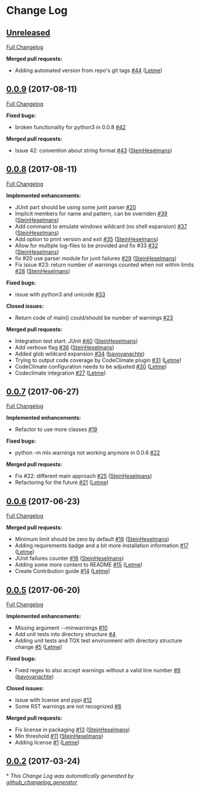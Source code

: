 # Change Log

## [Unreleased](https://github.com/melexis/warnings-plugin/tree/HEAD)

[Full Changelog](https://github.com/melexis/warnings-plugin/compare/0.0.9...HEAD)

**Merged pull requests:**

- Adding automated version from repo's git tags [\#44](https://github.com/melexis/warnings-plugin/pull/44) ([Letme](https://github.com/Letme))

## [0.0.9](https://github.com/melexis/warnings-plugin/tree/0.0.9) (2017-08-11)
[Full Changelog](https://github.com/melexis/warnings-plugin/compare/0.0.8...0.0.9)

**Fixed bugs:**

- broken functionality for python3 in 0.0.8 [\#42](https://github.com/melexis/warnings-plugin/issues/42)

**Merged pull requests:**

- Issue 42: convention about string format [\#43](https://github.com/melexis/warnings-plugin/pull/43) ([SteinHeselmans](https://github.com/SteinHeselmans))

## [0.0.8](https://github.com/melexis/warnings-plugin/tree/0.0.8) (2017-08-11)
[Full Changelog](https://github.com/melexis/warnings-plugin/compare/0.0.7...0.0.8)

**Implemented enhancements:**

- JUnit part should be using some junit parser [\#20](https://github.com/melexis/warnings-plugin/issues/20)
- Implicit members for name and pattern, can be overriden [\#39](https://github.com/melexis/warnings-plugin/pull/39) ([SteinHeselmans](https://github.com/SteinHeselmans))
- Add command to emulate windows wildcard \(no shell expansion\) [\#37](https://github.com/melexis/warnings-plugin/pull/37) ([SteinHeselmans](https://github.com/SteinHeselmans))
- Add option to print version and exit [\#35](https://github.com/melexis/warnings-plugin/pull/35) ([SteinHeselmans](https://github.com/SteinHeselmans))
- Allow for multiple log-files to be provided and fix \#33 [\#32](https://github.com/melexis/warnings-plugin/pull/32) ([SteinHeselmans](https://github.com/SteinHeselmans))
- fix \#20 use parser module for junit failures [\#29](https://github.com/melexis/warnings-plugin/pull/29) ([SteinHeselmans](https://github.com/SteinHeselmans))
- Fix issue \#23: return number of warnings counted when not within limits [\#28](https://github.com/melexis/warnings-plugin/pull/28) ([SteinHeselmans](https://github.com/SteinHeselmans))

**Fixed bugs:**

- issue with python3 and unicode [\#33](https://github.com/melexis/warnings-plugin/issues/33)

**Closed issues:**

- Return code of main\(\) could/should be number of warnings [\#23](https://github.com/melexis/warnings-plugin/issues/23)

**Merged pull requests:**

- Integration test start: JUnit [\#40](https://github.com/melexis/warnings-plugin/pull/40) ([SteinHeselmans](https://github.com/SteinHeselmans))
- Add verbose flag [\#36](https://github.com/melexis/warnings-plugin/pull/36) ([SteinHeselmans](https://github.com/SteinHeselmans))
- Added glob wildcard expansion [\#34](https://github.com/melexis/warnings-plugin/pull/34) ([bavovanachte](https://github.com/bavovanachte))
- Trying to output code coverage by CodeClimate plugin [\#31](https://github.com/melexis/warnings-plugin/pull/31) ([Letme](https://github.com/Letme))
- CodeClimate configuration needs to be adjusted [\#30](https://github.com/melexis/warnings-plugin/pull/30) ([Letme](https://github.com/Letme))
- Codeclimate integration [\#27](https://github.com/melexis/warnings-plugin/pull/27) ([Letme](https://github.com/Letme))

## [0.0.7](https://github.com/melexis/warnings-plugin/tree/0.0.7) (2017-06-27)
[Full Changelog](https://github.com/melexis/warnings-plugin/compare/0.0.6...0.0.7)

**Implemented enhancements:**

- Refactor to use more classes [\#19](https://github.com/melexis/warnings-plugin/issues/19)

**Fixed bugs:**

- python -m mlx.warnings   not working anymore in 0.0.6 [\#22](https://github.com/melexis/warnings-plugin/issues/22)

**Merged pull requests:**

- Fix \#22: different main approach [\#25](https://github.com/melexis/warnings-plugin/pull/25) ([SteinHeselmans](https://github.com/SteinHeselmans))
- Refactoring for the future [\#21](https://github.com/melexis/warnings-plugin/pull/21) ([Letme](https://github.com/Letme))

## [0.0.6](https://github.com/melexis/warnings-plugin/tree/0.0.6) (2017-06-23)
[Full Changelog](https://github.com/melexis/warnings-plugin/compare/0.0.5...0.0.6)

**Merged pull requests:**

- Minimum limit should be zero by default [\#18](https://github.com/melexis/warnings-plugin/pull/18) ([SteinHeselmans](https://github.com/SteinHeselmans))
- Adding requirements badge and a bit more installation information [\#17](https://github.com/melexis/warnings-plugin/pull/17) ([Letme](https://github.com/Letme))
- JUnit failures counter [\#16](https://github.com/melexis/warnings-plugin/pull/16) ([SteinHeselmans](https://github.com/SteinHeselmans))
- Adding some more content to README [\#15](https://github.com/melexis/warnings-plugin/pull/15) ([Letme](https://github.com/Letme))
- Create Contribution guide [\#14](https://github.com/melexis/warnings-plugin/pull/14) ([Letme](https://github.com/Letme))

## [0.0.5](https://github.com/melexis/warnings-plugin/tree/0.0.5) (2017-06-20)
[Full Changelog](https://github.com/melexis/warnings-plugin/compare/0.0.2...0.0.5)

**Implemented enhancements:**

- Missing argument --minwarnings [\#10](https://github.com/melexis/warnings-plugin/issues/10)
- Add unit tests into directory structure [\#4](https://github.com/melexis/warnings-plugin/issues/4)
- Adding unit tests and TOX test environment with directory structure change [\#5](https://github.com/melexis/warnings-plugin/pull/5) ([Letme](https://github.com/Letme))

**Fixed bugs:**

- Fixed regex to also accept warnings without a valid line number [\#9](https://github.com/melexis/warnings-plugin/pull/9) ([bavovanachte](https://github.com/bavovanachte))

**Closed issues:**

- Issue with license and pypi [\#12](https://github.com/melexis/warnings-plugin/issues/12)
- Some RST warnings are not recognized [\#8](https://github.com/melexis/warnings-plugin/issues/8)

**Merged pull requests:**

- Fix license in packaging [\#13](https://github.com/melexis/warnings-plugin/pull/13) ([SteinHeselmans](https://github.com/SteinHeselmans))
- Min threshold [\#11](https://github.com/melexis/warnings-plugin/pull/11) ([SteinHeselmans](https://github.com/SteinHeselmans))
- Adding license [\#1](https://github.com/melexis/warnings-plugin/pull/1) ([Letme](https://github.com/Letme))

## [0.0.2](https://github.com/melexis/warnings-plugin/tree/0.0.2) (2017-03-24)


\* *This Change Log was automatically generated by [github_changelog_generator](https://github.com/skywinder/Github-Changelog-Generator)*